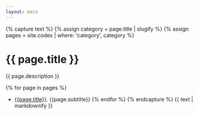 ```yaml
---
layout: main
---
```

{% capture text %}
{% assign category = page.title | slugify %}
{% assign pages = site.codex | where: 'category', category %}

# {{ page.title }}
{{ page.description }}

{% for page in pages %} 
- [{{page.title}}]({{page.url}}). {{page.subtitle}}
{% endfor %}
{% endcapture %}
{{ text | markdownify }}